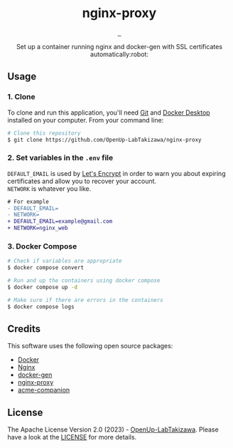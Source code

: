 <h1 align="center">nginx-proxy</h1>

<p align="center">
  <a aria-label="docker" href="https://www.docker.com/">
    <img alt="" src="https://img.shields.io/badge/-docker-2496ED.svg?logo=docker&style=for-the-badge&labelColor=000000">
  </a>
  <a aria-label="nginx" href="https://nginx.org/">
    <img alt="" src="https://img.shields.io/badge/-nginx-009639.svg?logo=nginx&style=for-the-badge&labelColor=000000">
  </a>
  <a aria-label="License" href="https://github.com/OpenUp-LabTakizawa/nginx-proxy/blob/main/LICENSE">
    <img alt="" src="https://img.shields.io/github/license/OpenUp-LabTakizawa/nginx-proxy?style=for-the-badge&labelColor=000000">
  </a>
</p>

<p align="center">
  Set up a container running nginx and docker-gen with SSL certificates automatically:robot:
</p>

## Usage

### 1. Clone
To clone and run this application, you'll need [Git](https://git-scm.com) and [Docker Desktop](https://www.docker.com/products/docker-desktop/) installed on your computer. From your command line:

```bash
# Clone this repository
$ git clone https://github.com/OpenUp-LabTakizawa/nginx-proxy
```

### 2. Set variables in the `.env` file
`DEFAULT_EMAIL` is used by [Let's Encrypt](https://letsencrypt.org/) in order to warn you about expiring certificates and allow you to recover your account.  
`NETWORK` is whatever you like.

```diff
# For example
- DEFAULT_EMAIL=
- NETWORK=
+ DEFAULT_EMAIL=example@gmail.com
+ NETWORK=nginx_web
```
### 3. Docker Compose
```bash
# Check if variables are appropriate
$ docker compose convert

# Run and up the containers using docker compose
$ docker compose up -d

# Make sure if there are errors in the containers
$ docker compose logs
```

## Credits

This software uses the following open source packages:

- [Docker](https://www.docker.com/)
- [Nginx](https://nginx.org/)
- [docker-gen](https://github.com/nginx-proxy/docker-gen)
- [nginx-proxy](https://github.com/nginx-proxy/nginx-proxy)
- [acme-companion](https://github.com/nginx-proxy/acme-companion)

## License

The Apache License Version 2.0 (2023) - [OpenUp-LabTakizawa](https://github.com/OpenUp-LabTakizawa).
Please have a look at the [LICENSE](https://github.com/OpenUp-LabTakizawa/nginx-proxy/blob/main/LICENSE) for more details.
